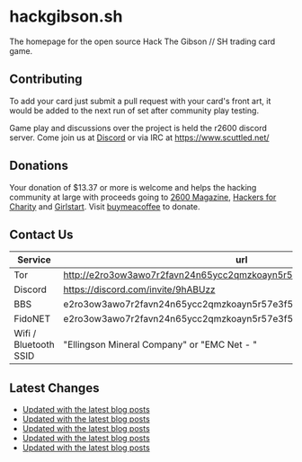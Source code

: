 # hackgibson.sh
The homepage for the open source Hack The Gibson // SH trading card game.


## Contributing

To add your card just submit a pull request with your card's front art, it would be added to the next run of set after community play testing.

Game play and discussions over the project is held the r2600 discord server. Come join us at [Discord](https://discord.com/invite/9hABUzz) or via IRC at https://www.scuttled.net/


## Donations

Your donation of $13.37 or more is welcome and helps the hacking community at large with proceeds going to [2600 Magazine](https://2600.com/), [Hackers for Charity](https://hackersforcharity.org) and [Girlstart](https://girlstart.org).  Visit [buymeacoffee](https://www.buymeacoffee.com/hackgibson.sh) to donate.


## Contact Us

Service | url
-|-
Tor | http://e2ro3ow3awo7r2favn24n65ycc2qmzkoayn5r57e3f56nvjwdcgg32ad.onion
Discord | https://discord.com/invite/9hABUzz
BBS | e2ro3ow3awo7r2favn24n65ycc2qmzkoayn5r57e3f56nvjwdcgg32ad.onion:23
FidoNET | e2ro3ow3awo7r2favn24n65ycc2qmzkoayn5r57e3f56nvjwdcgg32ad.onion:24554
Wifi / Bluetooth SSID | "Ellingson Mineral Company" or "EMC Net - <fidonet address>"

## Latest Changes
<!-- BLOG-POST-LIST:START -->
- [Updated with the latest blog posts](https://github.com/DFW2600/hackgibson.sh/commit/d87a241bdc93a18f4d5963aa8fb9718792cc395b)
- [Updated with the latest blog posts](https://github.com/DFW2600/hackgibson.sh/commit/0bdb52c8f91d79e84d854ec6479551b8a32c37e7)
- [Updated with the latest blog posts](https://github.com/DFW2600/hackgibson.sh/commit/6776e29bdf9c9c34b5c21e16d69baf199ac16511)
- [Updated with the latest blog posts](https://github.com/DFW2600/hackgibson.sh/commit/be5e85aca2c82f565cd53d4585d08b32cad778c3)
- [Updated with the latest blog posts](https://github.com/DFW2600/hackgibson.sh/commit/44514a9cae1ea09d72a79d7dc766bb68871af1bd)
<!-- BLOG-POST-LIST:END -->
